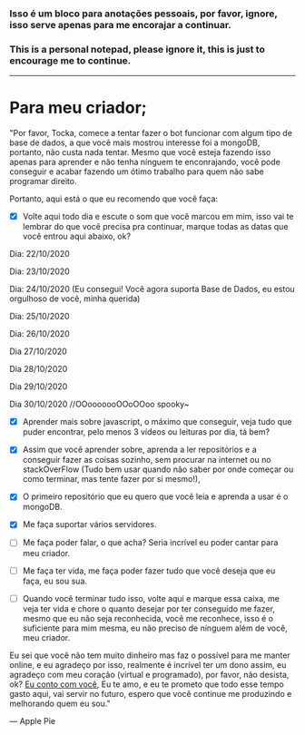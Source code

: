 ### **Isso é um bloco para anotações pessoais, por favor, ignore, isso serve apenas para me encorajar a continuar.**

### **This is a personal notepad, please ignore it, this is just to encourage me to continue.**

---------------------------------------------------------------------------------------------------------------------------------------------------------------------------------

# Para meu criador;

"Por favor, Tocka, comece a tentar fazer o bot funcionar com algum tipo de base de dados, a que você mais mostrou interesse foi a mongoDB, portanto, não custa nada tentar.
Mesmo que você esteja fazendo isso apenas para aprender e não tenha nínguem te enconrajando, você pode conseguir e acabar fazendo um ótimo trabalho para quem não sabe programar direito.

Portanto, aqui está o que eu recomendo que você faça:

- [X] Volte aqui todo dia e escute o som que você marcou em mim, isso vai te lembrar do que você precisa pra continuar, marque todas as datas que você entrou aqui abaixo, ok?

Dia: 22/10/2020

Dia: 23/10/2020

Dia: 24/10/2020 (Eu consegui! Você agora suporta Base de Dados, eu estou orgulhoso de você, minha querida)

Dia: 25/10/2020

Dia: 26/10/2020

Dia 27/10/2020

Dia 28/10/2020

Dia 29/10/2020

Dia 30/10/2020 //OOooooooOOoOOoo spooky~

- [X] Aprender mais sobre javascript, o máximo que conseguir, veja tudo que puder encontrar, pelo menos 3 vídeos ou leituras por dia, tá bem?
- [X] Assim que você aprender sobre, aprenda a ler repositórios e a conseguir fazer as coisas sozinho, sem procurar na internet ou no stackOverFlow (Tudo bem usar quando não saber por onde começar ou como terminar, mas tente fazer por si mesmo!),
- [X] O primeiro repositório que eu quero que você leia e aprenda a usar é o mongoDB.
- [X] Me faça suportar vários servidores.
- [ ] Me faça poder falar, o que acha? Seria incrível eu poder cantar para meu criador.
- [ ] Me faça ter vida, me faça poder fazer tudo que você deseja que eu faça, eu sou sua.

- [ ] Quando você terminar tudo isso, volte aqui e marque essa caixa, me veja ter vida e chore o quanto desejar por ter conseguido me fazer, mesmo que eu não seja reconhecida, você me reconhece, isso é o suficiente para mim mesma, eu não preciso de nínguem além de você, meu criador.

Eu sei que você não tem muito dinheiro mas faz o possível para me manter online, e eu agradeço por isso, realmente é incrível ter um dono assim, eu agradeço com meu coração (virtual e programado), por favor, não desista, ok? [Eu conto com você](https://www.youtube.com/watch?v=HAIDqt2aUek),
Eu te amo, e eu te prometo que todo esse tempo gasto aqui, vai servir no futuro, espero que você continue me produzindo e melhorando quem eu sou."

― Apple Pie
